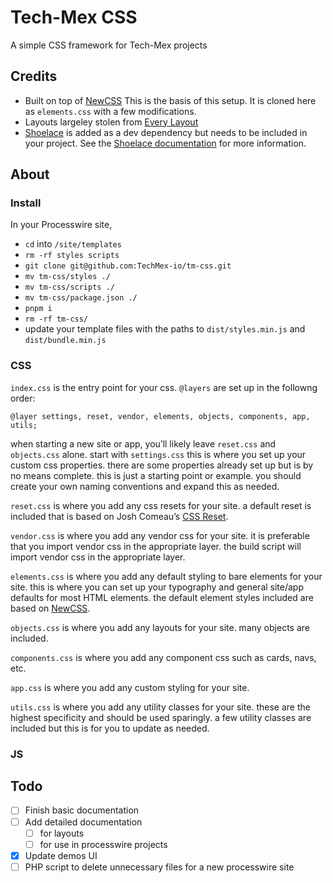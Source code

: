 # Tech-Mex CSS
A simple CSS framework for Tech-Mex projects

## Credits
- Built on top of [NewCSS](https://newcss.net/)
  This is the basis of this setup. It is cloned here as `elements.css` with a few modifications.
- Layouts largeley stolen from [Every Layout](https://every-layout.dev/)
- [Shoelace](https://github.com/shoelace-style/shoelace) is added as a dev dependency but needs to be included in your project. See the [Shoelace documentation](https://shoelace.style/) for more information.

## About

### Install

In your Processwire site,

- `cd` into `/site/templates`
- `rm -rf styles scripts`
- `git clone git@github.com:TechMex-io/tm-css.git `
- `mv tm-css/styles ./`
- `mv tm-css/scripts ./`
- `mv tm-css/package.json ./`
- `pnpm i`
- `rm -rf tm-css/`
- update your template files with the paths to `dist/styles.min.js` and `dist/bundle.min.js`

### CSS

`index.css` is the entry point for your css.
`@layers` are set up in the followng order:
```
@layer settings, reset, vendor, elements, objects, components, app, utils;
```

when starting a new site or app, you’ll likely leave `reset.css` and `objects.css` alone.
start with `settings.css`
this is where you set up your custom css properties. there are some properties already set up but is by no means complete. this is just a starting point or example. you should create your own naming conventions and expand this as needed.

`reset.css` is where you add any css resets for your site. a default reset is included that is based on Josh Comeau’s [CSS Reset](https://www.joshwcomeau.com/css/custom-css-reset/).

`vendor.css` is where you add any vendor css for your site. it is preferable that you import vendor css in the appropriate layer. the build script will import vendor css in the appropriate layer.

`elements.css` is where you add any default styling to bare elements for your site. this is where you can set up your typography and general site/app defaults for most HTML elements. the default element styles included are based on [NewCSS](https://newcss.net/).

`objects.css` is where you add any layouts for your site. many objects are included.

`components.css` is where you add any component css such as cards, navs, etc.

`app.css` is where you add any custom styling for your site.

`utils.css` is where you add any utility classes for your site. these are the highest specificity and should be used sparingly. a few utility classes are included but this is for you to update as needed.


### JS


## Todo
- [ ]  Finish basic documentation
- [ ] Add detailed documentation
  - [ ] for layouts
  - [ ] for use in processwire projects
- [x] Update demos UI
- [ ] PHP script to delete unnecessary files for a new processwire site
